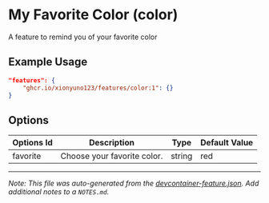 
# My Favorite Color (color)

A feature to remind you of your favorite color

## Example Usage

```json
"features": {
    "ghcr.io/xionyuno123/features/color:1": {}
}
```

## Options

| Options Id | Description | Type | Default Value |
|-----|-----|-----|-----|
| favorite | Choose your favorite color. | string | red |



---

_Note: This file was auto-generated from the [devcontainer-feature.json](https://github.com/xionyuno123/features/blob/main/src/color/devcontainer-feature.json).  Add additional notes to a `NOTES.md`._
